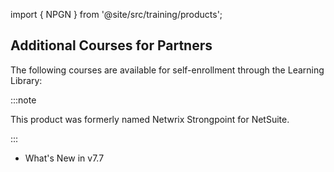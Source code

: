 import { NPGN } from '@site/src/training/products';

## Additional <NPGN /> Courses for Partners

The following courses are available for self-enrollment through the Learning Library:

:::note

This product was formerly named Netwrix Strongpoint for NetSuite.

:::

* What's New in <NPGN /> v7.7
